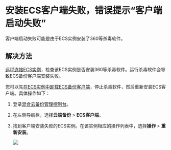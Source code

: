 # 安装ECS客户端失败，错误提示“客户端启动失败”

客户端启动失败可能是由于ECS实例安装了360等杀毒软件。

## 解决方法

[远程连接ECS实例](/cn.zh-CN/实例/连接实例/连接方式概述.md)，检查该ECS实例是否安装360等杀毒软件。运行杀毒软件会导致ECS备份客户端安装失败。

您可以先[在ECS实例中卸载ECS备份客户端](/cn.zh-CN/常见问题/一般性问题/如何卸载混合云备份客户端.md)，停止杀毒软件，然后重新安装ECS客户端。具体操作如下：

1.  登录[混合云备份管理控制台](https://hbr.console.aliyun.com)。

2.  在左侧导航栏，选择**云端备份** \> **ECS客户端**。

3.  找到客户端安装失败的ECS实例。在该实例相应的操作列表中，选择**操作** \> **重新安装**。

    ![](https://static-aliyun-doc.oss-accelerate.aliyuncs.com/assets/img/zh-CN/0459917951/p34050.png)


